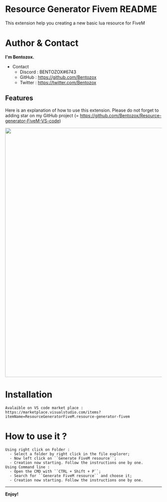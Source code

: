 # Resource Generator Fivem README

This extension help you creating a new basic lua resource for FiveM

# Author & Contact
 **I'm Bentozox.**
  * Contact
     * Discord : BENTOZOX#6743
     * GitHub : https://github.com/Bentozox
     * Twitter : https://twitter.com/Bentozox


## Features

 Here is an explanation of how to use this extension. Please do not forget to adding star on my GitHub project (= https://github.com/Bentozox/Resource-generator-FiveM-VS-code)

  <img src="https://github.com/Bentozox/Resource-generator-FiveM-VS-code/blob/master/resource-generator-fivem/preview/video-preview.gif?raw=true" width="800" >


    
# Installation
    Avalaible on VS code market place : https://marketplace.visualstudio.com/items?itemName=ResourceGeneratorFiveM.resource-generator-fivem

# How to use it ?
    Using right click on Folder : 
      - Select a folder by right click in the file explorer;
      - Now left click on ``Generate FiveM resource``;
      - Creation now starting. Follow the instructions one by one.
    Using Command line :
      - Open the CMD with ``CTRL + Shift + P``;
      - Search for ``Generate FiveM resource`` and choose it;
      - Creation now starting. Follow the instructions one by one.
      



-----------------------------------------------------------------------------------------------------------


**Enjoy!**
